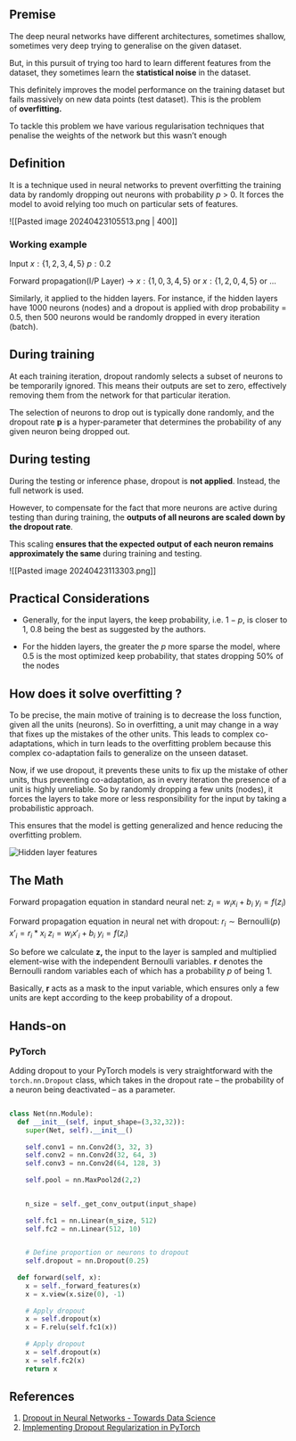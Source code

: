 ## Premise
The deep neural networks have different architectures, sometimes shallow, sometimes very deep trying to generalise on the given dataset. 

But, in this pursuit of trying too hard to learn different features from the dataset, they sometimes learn the **statistical noise** in the dataset. 

This definitely improves the model performance on the training dataset but fails massively on new data points (test dataset). This is the problem of **overfitting.**

To tackle this problem we have various regularisation techniques that penalise the weights of the network but this wasn’t enough

## Definition
It is a technique used in neural networks to prevent overfitting the training data by randomly dropping out neurons with probability $p$ > 0. It forces the model to avoid relying too much on particular sets of features.

![[Pasted image 20240423105513.png | 400]]
### Working example

Input $x: \{1,2,3,4,5\}$
$p: 0.2$

Forward propagation(I/P Layer) → $x:\{1,0,3,4,5\}$ or $x:\{1,2,0,4,5\}$ or …

Similarly, it applied to the hidden layers. For instance, if the hidden layers have 1000 neurons (nodes) and a dropout is applied with drop probability = 0.5, then 500 neurons would be randomly dropped in every iteration (batch).

## During training
At each training iteration, dropout randomly selects a subset of neurons to be temporarily ignored. This means their outputs are set to zero, effectively removing them from the network for that particular iteration. 

The selection of neurons to drop out is typically done randomly, and the dropout rate $\mathbf p$ is a hyper-parameter that determines the probability of any given neuron being dropped out.

## During testing
During the testing or inference phase, dropout is **not applied**. Instead, the full network is used. 

However, to compensate for the fact that more neurons are active during testing than during training, the **outputs of all neurons are scaled down by the dropout rate**. 

This scaling **ensures that the expected output of each neuron remains approximately the same** during training and testing.

![[Pasted image 20240423113303.png]]
## Practical Considerations
- Generally, for the input layers, the keep probability, i.e. $1- p$, is closer to 1, 0.8 being the best as suggested by the authors. 

- For the hidden layers, the greater the $p$ more sparse the model, where 0.5 is the most optimized keep probability, that states dropping 50% of the nodes

## How does it solve overfitting ?
To be precise, the main motive of training is to decrease the loss function, given all the units (neurons). So in overfitting, a unit may change in a way that fixes up the mistakes of the other units. This leads to complex co-adaptations, which in turn leads to the overfitting problem because this complex co-adaptation fails to generalize on the unseen dataset.

Now, if we use dropout, it prevents these units to fix up the mistake of other units, thus preventing co-adaptation, as in every iteration the presence of a unit is highly unreliable. So by randomly dropping a few units (nodes), it forces the layers to take more or less responsibility for the input by taking a probabilistic approach.

This ensures that the model is getting generalized and hence reducing the overfitting problem.

![Hidden layer features](dropout_example.png)

## The Math

Forward propagation equation in standard neural net:
$z_i = w_ix_i + b_{i}$
$y_i = f(z_i)$

Forward propagation equation in neural net with dropout:
$r_{i} \sim \text{Bernoulli}(p)$
$x’_i = r_{i} * x_i$
$z_i = w_ix'_i + b_{i}$
$y_i = f(z_i)$

So before we calculate **z,** the input to the layer is sampled and multiplied element-wise with the independent Bernoulli variables. **r** denotes the Bernoulli random variables each of which has a probability $p$ of being 1. 

Basically, **r** acts as a mask to the input variable, which ensures only a few units are kept according to the keep probability of a dropout.

## Hands-on

### PyTorch
Adding dropout to your PyTorch models is very straightforward with the `torch.nn.Dropout` class, which takes in the dropout rate – the probability of a neuron being deactivated – as a parameter.

``` Python

class Net(nn.Module):
  def __init__(self, input_shape=(3,32,32)):
    super(Net, self).__init__()
    
    self.conv1 = nn.Conv2d(3, 32, 3)
    self.conv2 = nn.Conv2d(32, 64, 3)
    self.conv3 = nn.Conv2d(64, 128, 3)
    
    self.pool = nn.MaxPool2d(2,2)


    n_size = self._get_conv_output(input_shape)
    
    self.fc1 = nn.Linear(n_size, 512)
    self.fc2 = nn.Linear(512, 10)


    # Define proportion or neurons to dropout
    self.dropout = nn.Dropout(0.25)
      
  def forward(self, x):
    x = self._forward_features(x)
    x = x.view(x.size(0), -1)
    
	# Apply dropout
    x = self.dropout(x)
    x = F.relu(self.fc1(x))
    
    # Apply dropout
    x = self.dropout(x)
    x = self.fc2(x)
    return x
```

## References
1. [Dropout in Neural Networks - Towards Data Science](https://towardsdatascience.com/dropout-in-neural-networks-47a162d621d9)
2. [Implementing Dropout Regularization in PyTorch](https://wandb.ai/authors/ayusht/reports/Implementing-Dropout-Regularization-in-PyTorch--VmlldzoxNTgwOTE) 